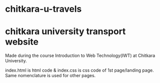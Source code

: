 # chitkara-u-travels
# chitkara university transport website
Made during the course Introduction to Web Technology(IWT) at Chitkara University.

index.html is html code & index.css is css code of 1st page/landing page. Same nomenclature is used for other pages.
